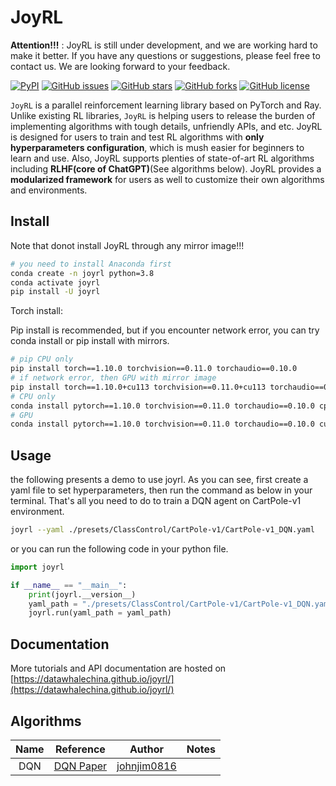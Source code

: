 # JoyRL


**Attention!!!** : JoyRL is still under development, and we are working hard to make it better. If you have any questions or suggestions, please feel free to contact us. We are looking forward to your feedback.

<!-- [![Documentation Status](https://readthedocs.org/projects/joyrl/badge/?version=latest)](https://joyrl.readthedocs.io/en/latest/?badge=latest) -->

[![PyPI](https://img.shields.io/pypi/v/joyrl)](https://pypi.org/project/joyrl/)  [![GitHub issues](https://img.shields.io/github/issues/datawhalechina/joyrl)](https://github.com/datawhalechina/joyrl/issues) [![GitHub stars](https://img.shields.io/github/stars/datawhalechina/joyrl)](https://github.com/datawhalechina/joyrl/stargazers) [![GitHub forks](https://img.shields.io/github/forks/datawhalechina/joyrl)](https://github.com/datawhalechina/joyrl/network) [![GitHub license](https://img.shields.io/github/license/datawhalechina/joyrl)](https://github.com/datawhalechina/joyrl/blob/master/LICENSE)

`JoyRL` is a parallel reinforcement learning library based on PyTorch and Ray. Unlike existing RL libraries, `JoyRL` is helping users to release the burden of implementing algorithms with tough details, unfriendly APIs, and etc. JoyRL is designed for users to train and test RL algorithms with **only hyperparameters configuration**, which is mush easier for beginners to learn and use. Also, JoyRL supports plenties of state-of-art RL algorithms including **RLHF(core of ChatGPT)**(See algorithms below). JoyRL provides a **modularized framework** for users as well to customize their own algorithms and environments. 

## Install

Note that donot install JoyRL through any mirror image!!!

```bash
# you need to install Anaconda first
conda create -n joyrl python=3.8
conda activate joyrl
pip install -U joyrl
```

Torch install:

Pip install is recommended, but if you encounter network error, you can try conda install or pip install with mirrors.

```bash
# pip CPU only
pip install torch==1.10.0 torchvision==0.11.0 torchaudio==0.10.0
# if network error, then GPU with mirror image
pip install torch==1.10.0+cu113 torchvision==0.11.0+cu113 torchaudio==0.10.0 --extra-index-url https://download.pytorch.org/whl/cu113
# CPU only
conda install pytorch==1.10.0 torchvision==0.11.0 torchaudio==0.10.0 cpuonly -c pytorch
# GPU 
conda install pytorch==1.10.0 torchvision==0.11.0 torchaudio==0.10.0 cudatoolkit=11.3 -c pytorch -c conda-forge
```

## Usage

the following presents a demo to use joyrl. As you can see, first create a yaml file to set hyperparameters, then run the command as below in your terminal. That's all you need to do to train a DQN agent on CartPole-v1 environment.

```bash
joyrl --yaml ./presets/ClassControl/CartPole-v1/CartPole-v1_DQN.yaml
```
or you can run the following code in your python file. 
```python
import joyrl

if __name__ == "__main__":
    print(joyrl.__version__)
    yaml_path = "./presets/ClassControl/CartPole-v1/CartPole-v1_DQN.yaml"
    joyrl.run(yaml_path = yaml_path)
```

## Documentation

More tutorials and API documentation are hosted on [https://datawhalechina.github.io/joyrl/](https://datawhalechina.github.io/joyrl/)
## Algorithms

|       Name       |                          Reference                           |                    Author                     | Notes |
| :--------------: | :----------------------------------------------------------: | :-------------------------------------------: | :---: |
| DQN | [DQN Paper](https://www.cs.toronto.edu/~vmnih/docs/dqn.pdf) | [johnjim0816](https://github.com/johnjim0816) |       |
